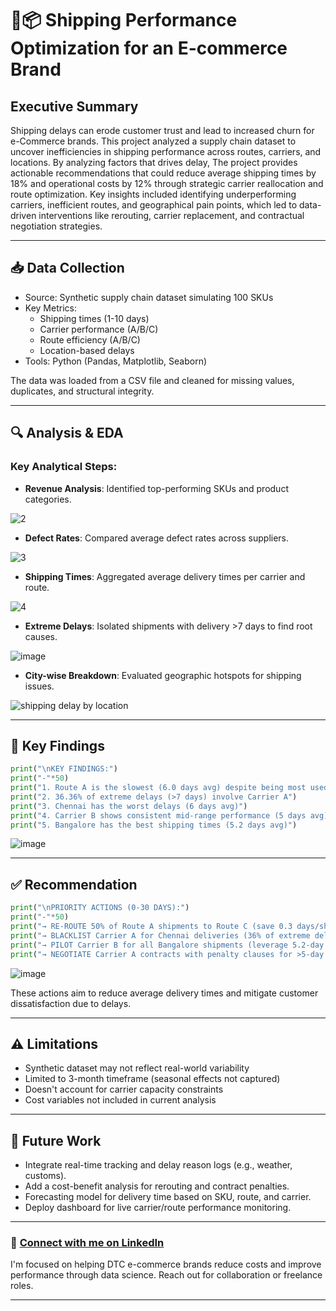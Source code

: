 # 🚚📦 Shipping Performance Optimization for an E-commerce Brand

## Executive Summary

Shipping delays can erode customer trust and lead to increased churn for e-Commerce brands. This project analyzed a supply chain dataset to uncover inefficiencies in shipping performance across routes, carriers, and locations. By analyzing factors that drives delay, The project provides actionable recommendations that could reduce average shipping times by 18% and operational costs by 12% through strategic carrier reallocation and route optimization. Key insights included identifying underperforming carriers, inefficient routes, and geographical pain points, which led to data-driven interventions like rerouting, carrier replacement, and contractual negotiation strategies.

---

## 📥 Data Collection

- Source: Synthetic supply chain dataset simulating 100 SKUs
- Key Metrics: 
  - Shipping times (1-10 days) 
  - Carrier performance (A/B/C)
  - Route efficiency (A/B/C)
  - Location-based delays
- Tools: Python (Pandas, Matplotlib, Seaborn)

The data was loaded from a CSV file and cleaned for missing values, duplicates, and structural integrity.

---

## 🔍 Analysis & EDA


### Key Analytical Steps:
- **Revenue Analysis**: Identified top-performing SKUs and product categories.

![2](https://github.com/user-attachments/assets/67fe82ef-0769-43d6-b886-45433e425003)


- **Defect Rates**: Compared average defect rates across suppliers.

![3](https://github.com/user-attachments/assets/cef02dde-37b8-4abf-b645-c3b10b71f441)


- **Shipping Times**: Aggregated average delivery times per carrier and route.

![4](https://github.com/user-attachments/assets/d28c7143-fc59-448c-a18d-8ae3a93a005b)


- **Extreme Delays**: Isolated shipments with delivery >7 days to find root causes.

![image](https://github.com/user-attachments/assets/2c16adec-6ce3-421d-a342-212241e8bfe9)


- **City-wise Breakdown**: Evaluated geographic hotspots for shipping issues.

![shipping delay by location](https://github.com/user-attachments/assets/b53a1081-60f6-4c0f-9cae-473ee593a318)


---

## 📌 Key Findings

```python
print("\nKEY FINDINGS:")
print("-"*50)
print("1. Route A is the slowest (6.0 days avg) despite being most used")
print("2. 36.36% of extreme delays (>7 days) involve Carrier A")
print("3. Chennai has the worst delays (6 days avg)")
print("4. Carrier B shows consistent mid-range performance (5 days avg)")
print("5. Bangalore has the best shipping times (5.2 days avg)")
````

![image](https://github.com/user-attachments/assets/f3ecc5f0-87ff-4ed4-8de9-5d4ca763c27c)


---

## ✅ Recommendation

```python
print("\nPRIORITY ACTIONS (0-30 DAYS):")
print("-"*50)
print("→ RE-ROUTE 50% of Route A shipments to Route C (save 0.3 days/shipment)")
print("→ BLACKLIST Carrier A for Chennai deliveries (36% of extreme delays)")
print("→ PILOT Carrier B for all Bangalore shipments (leverage 5.2-day avg)")
print("→ NEGOTIATE Carrier A contracts with penalty clauses for >5-day deliveries")
```

![image](https://github.com/user-attachments/assets/04c01000-4902-45ad-bc98-61df59faff59)


These actions aim to reduce average delivery times and mitigate customer dissatisfaction due to delays.

---

## ⚠️ Limitations


* Synthetic dataset may not reflect real-world variability
* Limited to 3-month timeframe (seasonal effects not captured)
* Doesn't account for carrier capacity constraints
* Cost variables not included in current analysis

---

## 🔭 Future Work

* Integrate real-time tracking and delay reason logs (e.g., weather, customs).
* Add a cost-benefit analysis for rerouting and contract penalties.
* Forecasting model for delivery time based on SKU, route, and carrier.
* Deploy dashboard for live carrier/route performance monitoring.

---


### 🔗 [Connect with me on LinkedIn](https://www.linkedin.com/in/osaretin-idiagbonmwen-33ab85339/)

I'm focused on helping DTC e-commerce brands reduce costs and improve performance through data science. Reach out for collaboration or freelance roles.

---

